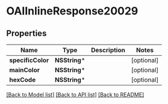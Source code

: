 # OAIInlineResponse20029

## Properties
Name | Type | Description | Notes
------------ | ------------- | ------------- | -------------
**specificColor** | **NSString*** |  | [optional] 
**mainColor** | **NSString*** |  | [optional] 
**hexCode** | **NSString*** |  | [optional] 

[[Back to Model list]](../README.md#documentation-for-models) [[Back to API list]](../README.md#documentation-for-api-endpoints) [[Back to README]](../README.md)


